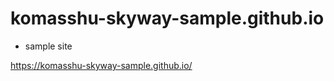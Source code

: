 komasshu-skyway-sample.github.io
================================

* sample site

https://komasshu-skyway-sample.github.io/
